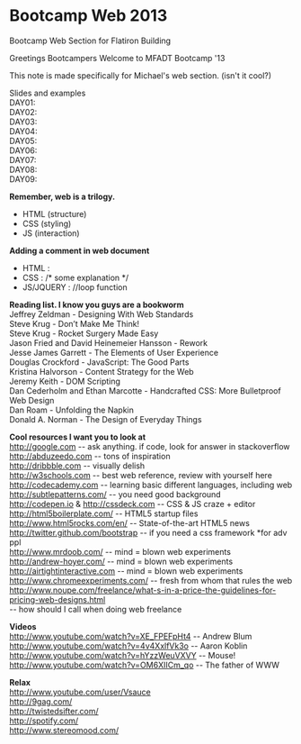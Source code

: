 Bootcamp Web 2013
===============

Bootcamp Web Section for Flatiron Building

Greetings Bootcampers
Welcome to MFADT Bootcamp '13

This note is made specifically for Michael's web section. (isn't it cool?)

Slides and examples
<br>DAY01:
<br>DAY02:
<br>DAY03:
<br>DAY04:
<br>DAY05:
<br>DAY06:
<br>DAY07:
<br>DAY08:
<br>DAY09:

<b>Remember, web is a trilogy. </b>
- HTML (structure)
- CSS (styling)
- JS (interaction)

<b>Adding a comment in web document </b>
- HTML : <!-- content begins here -->
- CSS : /* some explanation */
- JS/JQUERY : //loop function

<b>Reading list. I know you guys are a bookworm</b>
<br>Jeffrey Zeldman - Designing With Web Standards
<br>Steve Krug - Don’t Make Me Think!
<br>Steve Krug - Rocket Surgery Made Easy
<br>Jason Fried and David Heinemeier Hansson - Rework
<br>Jesse James Garrett - The Elements of User Experience
<br>Douglas Crockford - JavaScript: The Good Parts
<br>Kristina Halvorson - Content Strategy for the Web
<br>Jeremy Keith - DOM Scripting
<br>Dan Cederholm and Ethan Marcotte - Handcrafted CSS: More Bulletproof Web Design
<br>Dan Roam - Unfolding the Napkin
<br>Donald A. Norman - The Design of Everyday Things

<b>Cool resources I want you to look at</b>
<br>http://google.com -- ask anything. if code, look for answer in stackoverflow
<br>http://abduzeedo.com -- tons of inspiration
<br>http://dribbble.com -- visually delish
<br>http://w3schools.com -- best web reference, review with yourself here
<br>http://codecademy.com -- learning basic different languages, including web
<br>http://subtlepatterns.com/ -- you need good background
<br>http://codepen.io & http://cssdeck.com -- CSS & JS craze + editor
<br>http://html5boilerplate.com/ -- HTML5 startup files
<br>http://www.html5rocks.com/en/ -- State-of-the-art HTML5 news
<br>http://twitter.github.com/bootstrap -- if you need a css framework *for adv ppl
<br>http://www.mrdoob.com/ -- mind = blown web experiments
<br>http://andrew-hoyer.com/ -- mind = blown web experiments
<br>http://airtightinteractive.com -- mind = blown web experiments
<br>http://www.chromeexperiments.com/ -- fresh from whom that rules the web
<br>http://www.noupe.com/freelance/what-s-in-a-price-the-guidelines-for-pricing-web-designs.html
<br>-- how should I call when doing web freelance

<b>Videos</b>
<br>http://www.youtube.com/watch?v=XE_FPEFpHt4 -- Andrew Blum
<br>http://www.youtube.com/watch?v=4v4XxlfVk3o -- Aaron Koblin
<br>http://www.youtube.com/watch?v=hYzzWeuVXVY -- Mouse!
<br>http://www.youtube.com/watch?v=OM6XIICm_qo -- The father of WWW

<b>Relax</b>
<br>http://www.youtube.com/user/Vsauce
<br>http://9gag.com/
<br>http://twistedsifter.com/
<br>http://spotify.com/
<br>http://www.stereomood.com/

